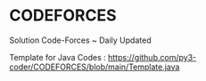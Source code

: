 # CODEFORCES
Solution  Code-Forces ~ Daily Updated


Template for Java Codes : https://github.com/py3-coder/CODEFORCES/blob/main/Template.java


